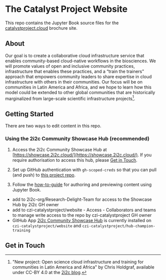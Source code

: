 # The Catalyst Project Website

This repo contains the Jupyter Book source files for the [catalystproject.cloud](#) brochure site.

## About

Our goal is to create a collaborative cloud infrastructure service that enables community-based cloud-native workflows in the biosciences. We will promote values of open and inclusive community practices, infrastructure that enables these practices, and a “train the trainers” approach that empowers community leaders to share expertise in cloud infrastructure with others in their communities. Our focus will be on communities in Latin America and Africa, and we hope to learn how this model could be extended to other global communities that are historically marginalized from large-scale scientific infrastructure projects[^1].

## Getting Started

There are two ways to edit content in this repo.

### Using the 2i2c Community Showcase Hub (recommended)

1. Access the 2i2c Community Showcase Hub at [https://showcase.2i2c.cloud/](https://showcase.2i2c.cloud/). If you require authorisation to access this hub, please [Get in Touch](#get-in-touch).

1. Set up GitHub authentication with `gh-scoped-creds` so that you can pull (and push) to [this project repo](https://github.com/czi-catalystproject/website). 

1. Follow the [how-to-guide](https://2i2c.org/community-showcase/community/content/authoring.html) for authoring and previewing content using Jupyter Book.


- add to 2i2c-org/Research-Delight-Team for access to the Showcase Hub by 2i2c GH owner
- add to czi-catalystproject/website - Access - Collaborators and teams to manage write access to the repo by czi-catalystproject GH owner
- GitHub App [2i2c Community Showcase Hub](https://showcase.2i2c.cloud/) is currently installed on `czi-catalystproject/website` and `czi-catalystproject/hub-champion-training` 


## Get in Touch


[^1]: "New project: Open science cloud infrastructure and training for communities in Latin America and Africa" by Chris Holdgraf, available under CC-BY 4.0 at the [2i2c blog](https://2i2c.org/blog/2022/czi-global-communities-announcement/).

